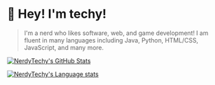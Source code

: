 # :wave: Hey! I'm techy!
> I'm a nerd who likes software, web, and game development! I am fluent in many languages including Java, Python, HTML/CSS, JavaScript, and many more.

[![NerdyTechy's GitHub Stats](https://github-readme-stats-nerdytechy.vercel.app/api?username=NerdyTechy&count_private=true&show_icons=true&theme=dark&cache_seconds=7200&hide_title=true&include_all_commits=true&card_width=300)](https://github.com/NerdyTechy)

[![NerdyTechy's Language stats](https://github-readme-stats-nerdytechy.vercel.app/api/top-langs/?username=NerdyTechy&layout=compact&card_width=306&theme=dark&hide_title=true)](https://github.com/NerdyTechy)
